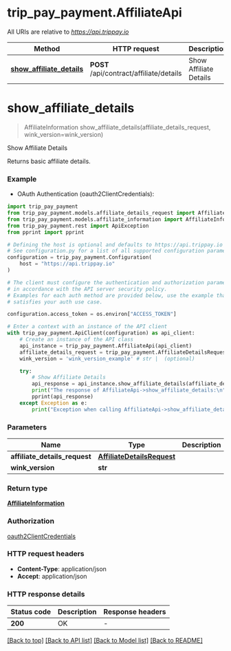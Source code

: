 # trip_pay_payment.AffiliateApi

All URIs are relative to *https://api.trippay.io*

Method | HTTP request | Description
------------- | ------------- | -------------
[**show_affiliate_details**](AffiliateApi.md#show_affiliate_details) | **POST** /api/contract/affiliate/details | Show Affiliate Details


# **show_affiliate_details**
> AffiliateInformation show_affiliate_details(affiliate_details_request, wink_version=wink_version)

Show Affiliate Details

Returns basic affiliate details.

### Example

* OAuth Authentication (oauth2ClientCredentials):

```python
import trip_pay_payment
from trip_pay_payment.models.affiliate_details_request import AffiliateDetailsRequest
from trip_pay_payment.models.affiliate_information import AffiliateInformation
from trip_pay_payment.rest import ApiException
from pprint import pprint

# Defining the host is optional and defaults to https://api.trippay.io
# See configuration.py for a list of all supported configuration parameters.
configuration = trip_pay_payment.Configuration(
    host = "https://api.trippay.io"
)

# The client must configure the authentication and authorization parameters
# in accordance with the API server security policy.
# Examples for each auth method are provided below, use the example that
# satisfies your auth use case.

configuration.access_token = os.environ["ACCESS_TOKEN"]

# Enter a context with an instance of the API client
with trip_pay_payment.ApiClient(configuration) as api_client:
    # Create an instance of the API class
    api_instance = trip_pay_payment.AffiliateApi(api_client)
    affiliate_details_request = trip_pay_payment.AffiliateDetailsRequest() # AffiliateDetailsRequest | 
    wink_version = 'wink_version_example' # str |  (optional)

    try:
        # Show Affiliate Details
        api_response = api_instance.show_affiliate_details(affiliate_details_request, wink_version=wink_version)
        print("The response of AffiliateApi->show_affiliate_details:\n")
        pprint(api_response)
    except Exception as e:
        print("Exception when calling AffiliateApi->show_affiliate_details: %s\n" % e)
```



### Parameters


Name | Type | Description  | Notes
------------- | ------------- | ------------- | -------------
 **affiliate_details_request** | [**AffiliateDetailsRequest**](AffiliateDetailsRequest.md)|  | 
 **wink_version** | **str**|  | [optional] 

### Return type

[**AffiliateInformation**](AffiliateInformation.md)

### Authorization

[oauth2ClientCredentials](../README.md#oauth2ClientCredentials)

### HTTP request headers

 - **Content-Type**: application/json
 - **Accept**: application/json

### HTTP response details

| Status code | Description | Response headers |
|-------------|-------------|------------------|
**200** | OK |  -  |

[[Back to top]](#) [[Back to API list]](../README.md#documentation-for-api-endpoints) [[Back to Model list]](../README.md#documentation-for-models) [[Back to README]](../README.md)

